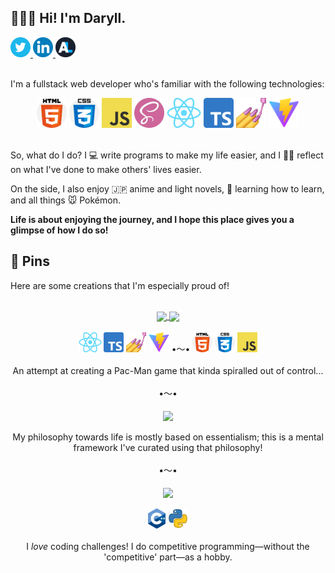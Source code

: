 ## 🙍🏻‍♂️ Hi! I'm Daryll.

<div align="start">
  <a href="https://twitter.com/daryll_ko" target="_blank" rel="noopener noreferrer">
    <img src="./images/twitter.webp" alt="Twitter" style="height: 2rem;">
  </a>
  <a href="https://www.linkedin.com/in/daryll-ko/" target="_blank" rel="noopener noreferrer">
    <img src="./images/linkedin.webp" alt="LinkedIn" style="height: 2rem;">
  </a>
  <a href="https://anilist.co/user/daryll" target="_blank" rel="noopener noreferrer">
    <img src="./images/anilist.webp" alt="AniList" style="height: 2rem;">
  </a>
</div>

<br>

I'm a fullstack web developer who's familiar with the following technologies:

<div align="center">
  <img src="./images/html.webp" alt="HTML" style="height: 3rem;">
  <img src="./images/css.webp" alt="CSS" style="height: 3rem;">
  <img src="./images/js.webp" alt="JavaScript" style="height: 3rem;">
  <img src="./images/sass.webp" alt="Sass" style="height: 3rem;">
  <img src="./images/react.webp" alt="React" style="height: 3rem;">
  <img src="./images/ts.webp" alt="TypeScript" style="height: 3rem;">
  <img src="./images/styled-components.webp" alt="styled-components" style="height: 3rem;">
  <img src="./images/vite.svg" alt="vite" style="height: 3rem;">
</div>

<br>

So, what do I do? I 💻 write programs to make my life easier, and I ✍🏻 reflect on what I've done to make others' lives easier.

On the side, I also enjoy 🇯🇵 anime and light novels, 🧠 learning how to learn, and all things 🐭 Pokémon.

**Life is about enjoying the journey, and I hope this place gives you a glimpse of how I do so!**

## 📌 Pins

Here are some creations that I'm especially proud of!

<div align="center">
  <br>
  <a href="https://github.com/daryll-ko/poke-man">
    <img align="center" src="https://github-readme-stats.vercel.app/api/pin/?username=daryll-ko&repo=poke-man&bg_color=0,650DD9,7B1DC9,9127BE,A42FB1,B536A2,C33C92,CF3F7B,DC4767,E94949,F45115&hide_border=true&text_color=DEFFCA&title_color=DEFFCA&icon_color=DEFFCA&border_radius=1em" />
  </a>
  <a href="https://github.com/daryll-ko/poke-man-v1">
    <img align="center" src="https://github-readme-stats.vercel.app/api/pin/?username=daryll-ko&repo=poke-man-v1&bg_color=0,650DD9,7B1DC9,9127BE,A42FB1,B536A2,C33C92,CF3F7B,DC4767,E94949,F45115&hide_border=true&text_color=DEFFCA&title_color=DEFFCA&icon_color=DEFFCA&border_radius=1em" />
  </a>
  <br>
  <br>
  <div align="center">
    <img src="./images/react.webp" alt="React" style="height: 2rem;">
    <img src="./images/ts.webp" alt="TypeScript" style="height: 2rem;">
    <img src="./images/styled-components.webp" alt="styled-components" style="height: 2rem;">
    <img src="./images/vite.svg" alt="Vite" style="height: 2rem;">
    •〜•
    <img src="./images/html.webp" alt="HTML" style="height: 2rem;">
    <img src="./images/css.webp" alt="CSS" style="height: 2rem;">
    <img src="./images/js.webp" alt="JavaScript" style="height: 2rem;">
  </div>
  <br>
  An attempt at creating a Pac-Man game that kinda spiralled out of control...
  <br>
  <br>
  •〜•
  <br>
  <br>
  <a href="https://github.com/daryll-ko/style-guide">
    <img align="center" src="https://github-readme-stats.vercel.app/api/pin/?username=daryll-ko&repo=style-guide&bg_color=0,650DD9,7B1DC9,9127BE,A42FB1,B536A2,C33C92,CF3F7B,DC4767,E94949,F45115&hide_border=true&text_color=DEFFCA&title_color=DEFFCA&icon_color=DEFFCA&border_radius=1em" />
  </a>
  <br>
  <br>
  My philosophy towards life is mostly based on essentialism; this is a mental framework I've curated using that philosophy!
  <br>
  <br>
  •〜•
  <br>
  <br>
  <a href="https://github.com/daryll-ko/rec-prog">
    <img align="center" src="https://github-readme-stats.vercel.app/api/pin/?username=daryll-ko&repo=rec-prog&bg_color=0,650DD9,7B1DC9,9127BE,A42FB1,B536A2,C33C92,CF3F7B,DC4767,E94949,F45115&hide_border=true&text_color=DEFFCA&title_color=DEFFCA&icon_color=DEFFCA&border_radius=1em" />
  </a>
  <br>
  <br>
  <div align="center">
    <img src="./images/c++.webp" alt="C++" style="height: 2rem;">
    <img src="./images/python.webp" alt="Python" style="height: 2rem;">
  </div>
  <br>
  I <i>love</i> coding challenges! I do competitive programming—without the 'competitive' part—as a hobby.
</div>
